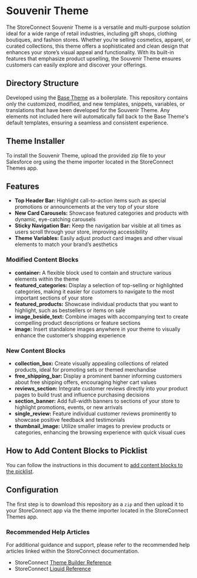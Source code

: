 # Souvenir Theme

The StoreConnect Souvenir Theme is a versatile and multi-purpose solution ideal for a wide range of retail industries, including gift shops, clothing boutiques, and fashion stores. Whether you’re selling cosmetics, apparel, or curated collections, this theme offers a sophisticated and clean design that enhances your store’s visual appeal and functionality. With its built-in features that emphasize product upselling, the Souvenir Theme ensures customers can easily explore and discover your offerings.

## Directory Structure

Developed using the [Base Theme](https://github.com/GetStoreConnect/base-theme) as a boilerplate. This repository contains only the customized, modified, and new templates, snippets, variables, or translations that have been developed for the Souvenir Theme. Any elements not included here will automatically fall back to the Base Theme's default templates, ensuring a seamless and consistent experience.

## Theme Installer

To install the Souvenir Theme, upload the provided zip file to your Salesforce org using the theme importer located in the StoreConnect Themes app.

## Features

- **Top Header Bar:** Highlight call-to-action items such as special promotions or announcements at the very top of your store
- **New Card Carousels:** Showcase featured categories and products with dynamic, eye-catching carousels
- **Sticky Navigation Bar:** Keep the navigation bar visible at all times as users scroll through your store, improving accessibility
- **Theme Variables:** Easily adjust product card images and other visual elements to match your brand’s aesthetics

### Modified Content Blocks

- **container:** A flexible block used to contain and structure various elements within the theme
- **featured_categories:** Display a selection of top-selling or highlighted categories, making it easier for customers to navigate to the most important sections of your store
- **featured_products:** Showcase individual products that you want to highlight, such as bestsellers or items on sale
- **image_beside_text:** Combine images with accompanying text to create compelling product descriptions or feature sections
- **image:** Insert standalone images anywhere in your theme to visually enhance the customer’s shopping experience

### New Content Blocks

- **collection_box:** Create visually appealing collections of related products, ideal for promoting sets or themed merchandise
- **free_shipping_bar:** Display a prominent banner informing customers about free shipping offers, encouraging higher cart values
- **reviews_section:** Integrate customer reviews directly into your product pages to build trust and influence purchasing decisions
- **section_banner:** Add full-width banners to sections of your store to highlight promotions, events, or new arrivals
- **single_review:** Feature individual customer reviews prominently to showcase positive feedback and testimonials
- **thumbnail_image:** Utilize smaller images to preview products or categories, enhancing the browsing experience with quick visual cues

## How to Add Content Blocks to Picklist

You can follow the instructions in this document to [add content blocks to the picklist](https://help.getstoreconnect.com/documentation/adding-templates-to-content-template-picklist.html).

## Configuration

The first step is to download this repository as a `zip` and then upload it to your StoreConnect app via the theme importer located in the StoreConnect Themes app.

### Recommended Help Articles

For additional guidance and support, please refer to the recommended help articles linked within the StoreConnect documentation.

- StoreConnect [Theme Builder Reference](https://help.getstoreconnect.com/documentation/themes/theme-reference.html)
- StoreConnect [Liquid Reference](https://help.getstoreconnect.com/documentation/liquid/liquid-reference.html)

